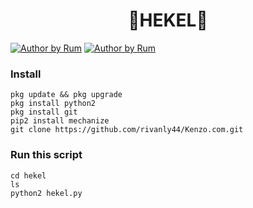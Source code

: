 <h1 align="center">
    🤙HEKEL🤙
</h1>
<a href="#"><img title="Author by Rum" src="https://img.shields.io/badge/Script%20By-K3NZO-green?"></a>
<a href="#"><img title="Author by Rum" src="https://img.shields.io/badge/Code%20-python2.7-blue?"></a>

### Install
```
pkg update && pkg upgrade
pkg install python2
pkg install git
pip2 install mechanize
git clone https://github.com/rivanly44/Kenzo.com.git
```
### Run this script
```
cd hekel
ls
python2 hekel.py
```



